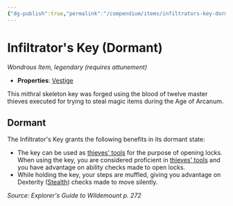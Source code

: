 ```yaml
---
{"dg-publish":true,"permalink":"/compendium/items/infiltrators-key-dormant-egw/","tags":["compendium/src/5e/egw","item/attunement/required","item/property/vestige","item/rarity/legendary","item/wondrous"]}
---
```


# Infiltrator's Key (Dormant)
*Wondrous Item, legendary (requires attunement)*  

- **Properties**: [Vestige](rules/item-properties.md#Vestige)

This mithral skeleton key was forged using the blood of twelve master thieves executed for trying to steal magic items during the Age of Arcanum.

## Dormant

The Infiltrator's Key grants the following benefits in its dormant state:

- The key can be used as [thieves' tools](compendium/items/thieves-tools.md) for the purpose of opening locks. When using the key, you are considered proficient in [thieves' tools](compendium/items/thieves-tools.md) and you have advantage on ability checks made to open locks.  
- While holding the key, your steps are muffled, giving you advantage on Dexterity ([Stealth](rules/skills.md#Stealth)) checks made to move silently.  

*Source: Explorer's Guide to Wildemount p. 272*